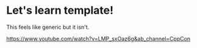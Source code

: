 # Let's learn template!

This feels like generic but it isn't.

https://www.youtube.com/watch?v=LMP_sxOaz6g&ab_channel=CppCon